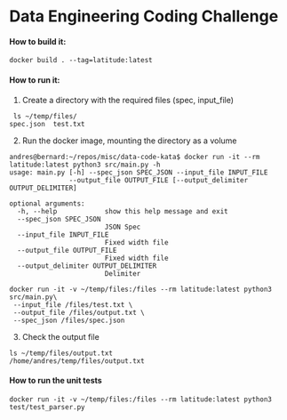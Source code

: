 # Data Engineering Coding Challenge

#### How to build it:
~~~
docker build . --tag=latitude:latest

~~~

#### How to run it:
1. Create a directory with the required files (spec, input_file)
~~~
 ls ~/temp/files/
spec.json  test.txt
~~~

2. Run the docker image, mounting the directory as a volume
~~~
andres@bernard:~/repos/misc/data-code-kata$ docker run -it --rm latitude:latest python3 src/main.py -h
usage: main.py [-h] --spec_json SPEC_JSON --input_file INPUT_FILE
               --output_file OUTPUT_FILE [--output_delimiter OUTPUT_DELIMITER]

optional arguments:
  -h, --help            show this help message and exit
  --spec_json SPEC_JSON
                        JSON Spec
  --input_file INPUT_FILE
                        Fixed width file
  --output_file OUTPUT_FILE
                        Fixed width file
  --output_delimiter OUTPUT_DELIMITER
                        Delimiter
~~~
~~~
docker run -it -v ~/temp/files:/files --rm latitude:latest python3 src/main.py\
 --input_file /files/test.txt \
 --output_file /files/output.txt \
 --spec_json /files/spec.json
~~~

3. Check the output file
~~~
ls ~/temp/files/output.txt 
/home/andres/temp/files/output.txt
~~~


#### How to run the unit tests
~~~
docker run -it -v ~/temp/files:/files --rm latitude:latest python3 test/test_parser.py
~~~
